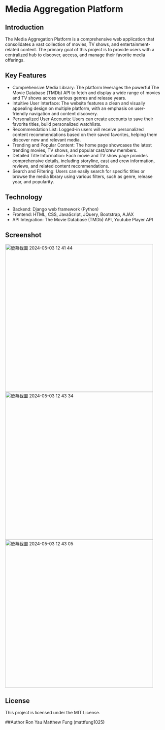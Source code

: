 # Media Aggregation Platform

## Introduction
The Media Aggregation Platform is a comprehensive web application that consolidates a vast collection of movies, TV shows, and entertainment-related content. 
The primary goal of this project is to provide users with a centralized hub to discover, access, and manage their favorite media offerings.

## Key Features
- Comprehensive Media Library: The platform leverages the powerful The Movie Database (TMDb) API to fetch and display a wide range of movies and TV shows across various genres and release years.
- Intuitive User Interface: The website features a clean and visually appealing design on multiple platform, with an emphasis on user-friendly navigation and content discovery.
- Personalized User Accounts: Users can create accounts to save their favorite titles, build personalized watchlists.
- Recommendation List: Logged-in users will receive personalized content recommendations based on their saved favorites, helping them discover new and relevant media.
- Trending and Popular Content: The home page showcases the latest trending movies, TV shows, and popular cast/crew members.
- Detailed Title Information: Each movie and TV show page provides comprehensive details, including storyline, cast and crew information, reviews, and related content recommendations.
- Search and Filtering: Users can easily search for specific titles or browse the media library using various filters, such as genre, release year, and popularity.

## Technology
- Backend: Django web framework (Python)
- Frontend: HTML, CSS, JavaScript, JQuery, Bootstrap, AJAX
- API Integration: The Movie Database (TMDb) API, Youtube Player API

## Screenshot
<img width="480" alt="螢幕截圖 2024-05-03 12 41 44" src="https://github.com/amRon15/Media-Webapp/assets/109853249/49e771c7-9ab7-4c3a-b4c7-a5fe446fd775">
<img width="480" alt="螢幕截圖 2024-05-03 12 43 34" src="https://github.com/amRon15/Media-Webapp/assets/109853249/02700c70-78d3-481c-a270-c90178d29f41">
<img width="480" alt="螢幕截圖 2024-05-03 12 43 05" src="https://github.com/amRon15/Media-Webapp/assets/109853249/0d0d0a56-4a24-46db-9792-546510a904f0">


## License
This project is licensed under the MIT License.

##Author
Ron Yau
Matthew Fung (mattfung1025)
